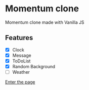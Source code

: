 # Momentum clone
Momentum clone made with Vanilla JS

## Features
- [x] Clock
- [x] Message
- [x] ToDoList
- [x] Random Background
- [ ] Weather

[Enter the page](https://leegibeom.github.io/momentum/)